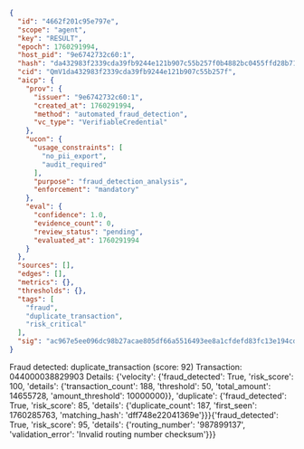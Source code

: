```json
{
  "id": "4662f201c95e797e",
  "scope": "agent",
  "key": "RESULT",
  "epoch": 1760291994,
  "host_pid": "9e6742732c60:1",
  "hash": "da432983f2339cda39fb9244e121b907c55b257f0b4882bc0455ffd28b71f0e7",
  "cid": "QmV1da432983f2339cda39fb9244e121b907c55b257f",
  "aicp": {
    "prov": {
      "issuer": "9e6742732c60:1",
      "created_at": 1760291994,
      "method": "automated_fraud_detection",
      "vc_type": "VerifiableCredential"
    },
    "ucon": {
      "usage_constraints": [
        "no_pii_export",
        "audit_required"
      ],
      "purpose": "fraud_detection_analysis",
      "enforcement": "mandatory"
    },
    "eval": {
      "confidence": 1.0,
      "evidence_count": 0,
      "review_status": "pending",
      "evaluated_at": 1760291994
    }
  },
  "sources": [],
  "edges": [],
  "metrics": {},
  "thresholds": {},
  "tags": [
    "fraud",
    "duplicate_transaction",
    "risk_critical"
  ],
  "sig": "ac967e5ee096dc98b27acae805df66a5516493ee8a1cfdefd83fc13e194cd381"
}
```

Fraud detected: duplicate_transaction (score: 92)
Transaction: 044000038829903
Details: {'velocity': {'fraud_detected': True, 'risk_score': 100, 'details': {'transaction_count': 188, 'threshold': 50, 'total_amount': 14655728, 'amount_threshold': 10000000}}, 'duplicate': {'fraud_detected': True, 'risk_score': 85, 'details': {'duplicate_count': 187, 'first_seen': 1760285763, 'matching_hash': 'dff748e22041369e'}}}{'fraud_detected': True, 'risk_score': 95, 'details': {'routing_number': '987899137', 'validation_error': 'Invalid routing number checksum'}}}
